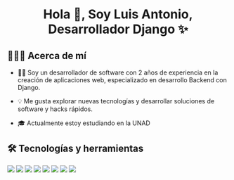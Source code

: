 <h1 align="center">Hola 👋, Soy Luis Antonio, Desarrollador Django ✨ </h1>

<h2> 👨🏻‍💻 Acerca de mí </h2>

- 👨‍💻 Soy un desarrollador de software con 2 años de experiencia en la creación de aplicaciones web, especializado en desarrollo Backend con Django.

- 💡 Me gusta explorar nuevas tecnologías y desarrollar soluciones de software y hacks rápidos.

- 🎓 Actualmente estoy estudiando en la UNAD

<h2>🛠️ Tecnologías y herramientas</h2>
<p>
  <img src="https://img.shields.io/badge/Python-14354C?style=for-the-badge&logo=python&logoColor=white">
  <img src="https://img.shields.io/badge/Django-092E20?style=for-the-badge&logo=django&logoColor=green">
  <img src="https://img.shields.io/badge/MySQL-005C84?style=for-the-badge&logo=mysql&logoColor=white">
  <img src="https://img.shields.io/badge/Git-F05032?style=for-the-badge&logo=git&logoColor=white">
  <img src="https://img.shields.io/badge/GitHub-100000?style=for-the-badge&logo=github&logoColor=white">
  <img src="https://img.shields.io/badge/JavaScript-F7DF1E?style=for-the-badge&logo=javascript&logoColor=black">
  <img src="https://img.shields.io/badge/HTML5-E34F26?style=for-the-badge&logo=html5&logoColor=white">
  <img src="https://img.shields.io/badge/Visual_Studio_Code-0078D4?style=for-the-badge&logo=visual%20studio%20code&logoColor=white">
  <img src="https://img.shields.io/badge/bootstrap-%23563D7C.svg?style=for-the-badge&logo=bootstrap&logoColor=white>
</p>
